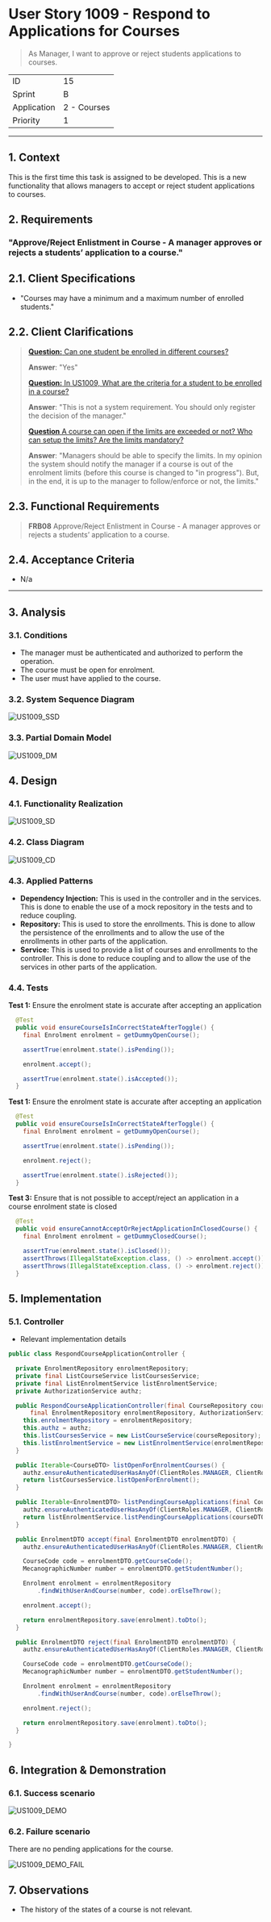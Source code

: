 # User Story 1009 - Respond to Applications for Courses

> As Manager, I want to approve or reject students applications to courses.

|             |             |
| ----------- | ----------- |
| ID          | 15          |
| Sprint      | B           |
| Application | 2 - Courses |
| Priority    | 1           |

---

## 1. Context

This is the first time this task is assigned to be developed. This is a new functionality that allows managers to accept or reject student applications to courses.

## 2. Requirements

### "Approve/Reject Enlistment in Course - A manager approves or rejects a students’ application to a course."

## 2.1. Client Specifications

- "Courses may have a minimum and a maximum number of enrolled students."

## 2.2. Client Clarifications

> [**Question:** Can one student be enrolled in different courses?](https://moodle.isep.ipp.pt/mod/forum/discuss.php?d=21922)
>
> **Answer**: "Yes"
>
> [**Question:** In US1009, What are the criteria for a student to be enrolled in a course?](https://moodle.isep.ipp.pt/mod/forum/discuss.php?d=22498)
>
> **Answer**: "This is not a system requirement. You should only register the decision of the manager."
>
> [**Question** A course can open if the limits are exceeded or not? Who can setup the limits? Are the limits mandatory?](https://moodle.isep.ipp.pt/mod/forum/discuss.php?d=21913)
>
> **Answer**: "Managers should be able to specify the limits. In my opinion the system should notify the manager if a course is out of the enrolment limits (before this course is changed to "in progress"). But, in the end, it is up to the manager to follow/enforce or not, the limits."

## 2.3. Functional Requirements

> **FRB08** Approve/Reject Enlistment in Course - A manager approves or rejects a students’ application to a course.

## 2.4. Acceptance Criteria

- N/a

---

## 3. Analysis

### 3.1. Conditions

- The manager must be authenticated and authorized to perform the operation.
- The course must be open for enrolment.
- The user must have applied to the course.

### 3.2. System Sequence Diagram

![US1009_SSD](out/US1009_SSD.svg)

### 3.3. Partial Domain Model

![US1009_DM](out/US1009_DM.svg)

## 4. Design

### 4.1. Functionality Realization

![US1009_SD](out/US1009_SD.svg)

### 4.2. Class Diagram

![US1009_CD](out/US1009_CD.svg)

### 4.3. Applied Patterns

- **Dependency Injection:** This is used in the controller and in the services. This is done to enable the use of a mock repository in the tests and to reduce coupling.
- **Repository:** This is used to store the enrollments. This is done to allow the persistence of the enrollments and to allow the use of the enrollments in other parts of the application.
- **Service:** This is used to provide a list of courses and enrollments to the controller. This is done to reduce coupling and to allow the use of the services in other parts of the application.

### 4.4. Tests

**Test 1:** Ensure the enrolment state is accurate after accepting an application

```java
  @Test
  public void ensureCourseIsInCorrectStateAfterToggle() {
    final Enrolment enrolment = getDummyOpenCourse();

    assertTrue(enrolment.state().isPending());

    enrolment.accept();

    assertTrue(enrolment.state().isAccepted());
  }
```

**Test 1:** Ensure the enrolment state is accurate after accepting an application

```java
  @Test
  public void ensureCourseIsInCorrectStateAfterToggle() {
    final Enrolment enrolment = getDummyOpenCourse();

    assertTrue(enrolment.state().isPending());

    enrolment.reject();

    assertTrue(enrolment.state().isRejected());
  }
```

**Test 3:** Ensure that is not possible to accept/reject an application in a course enrolment state is closed

```java
  @Test
  public void ensureCannotAcceptOrRejectApplicationInClosedCourse() {
    final Enrolment enrolment = getDummyClosedCourse();

    assertTrue(enrolment.state().isClosed());
    assertThrows(IllegalStateException.class, () -> enrolment.accept());
    assertThrows(IllegalStateException.class, () -> enrolment.reject());
  }
```

## 5. Implementation

### 5.1. Controller

- Relevant implementation details

```java
public class RespondCourseApplicationController {

  private EnrolmentRepository enrolmentRepository;
  private final ListCourseService listCoursesService;
  private final ListEnrolmentService listEnrolmentService;
  private AuthorizationService authz;

  public RespondCourseApplicationController(final CourseRepository courseRepository,
      final EnrolmentRepository enrolmentRepository, AuthorizationService authz) {
    this.enrolmentRepository = enrolmentRepository;
    this.authz = authz;
    this.listCoursesService = new ListCourseService(courseRepository);
    this.listEnrolmentService = new ListEnrolmentService(enrolmentRepository);
  }

  public Iterable<CourseDTO> listOpenForEnrolmentCourses() {
    authz.ensureAuthenticatedUserHasAnyOf(ClientRoles.MANAGER, ClientRoles.POWER_USER);
    return listCoursesService.listOpenForEnrolment();
  }

  public Iterable<EnrolmentDTO> listPendingCourseApplications(final CourseDTO courseDTO) {
    authz.ensureAuthenticatedUserHasAnyOf(ClientRoles.MANAGER, ClientRoles.POWER_USER);
    return listEnrolmentService.listPendingCourseApplications(courseDTO.getCode());
  }

  public EnrolmentDTO accept(final EnrolmentDTO enrolmentDTO) {
    authz.ensureAuthenticatedUserHasAnyOf(ClientRoles.MANAGER, ClientRoles.POWER_USER);

    CourseCode code = enrolmentDTO.getCourseCode();
    MecanographicNumber number = enrolmentDTO.getStudentNumber();

    Enrolment enrolment = enrolmentRepository
        .findWithUserAndCourse(number, code).orElseThrow();

    enrolment.accept();

    return enrolmentRepository.save(enrolment).toDto();
  }

  public EnrolmentDTO reject(final EnrolmentDTO enrolmentDTO) {
    authz.ensureAuthenticatedUserHasAnyOf(ClientRoles.MANAGER, ClientRoles.POWER_USER);

    CourseCode code = enrolmentDTO.getCourseCode();
    MecanographicNumber number = enrolmentDTO.getStudentNumber();

    Enrolment enrolment = enrolmentRepository
        .findWithUserAndCourse(number, code).orElseThrow();

    enrolment.reject();

    return enrolmentRepository.save(enrolment).toDto();
  }

}
```

## 6. Integration & Demonstration

### 6.1. Success scenario

![US1009_DEMO](US1009_DEMO.png)

### 6.2. Failure scenario

There are no pending applications for the course.

![US1009_DEMO_FAIL](US1009_DEMO_FAIL.png)

## 7. Observations

- The history of the states of a course is not relevant.
